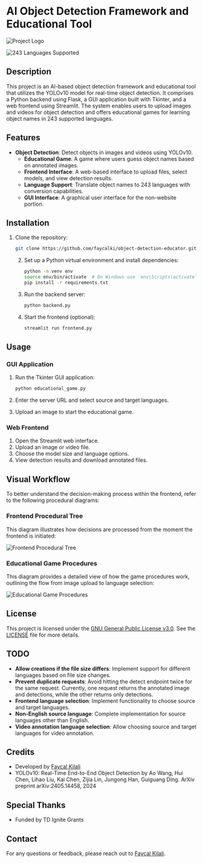 # AI Object Detection Framework and Educational Tool

![Project Logo](logo.webp)

![243 Languages Supported](https://img.shields.io/badge/Supports-243%20Languages-brightgreen)


## Description

This project is an AI-based object detection framework and educational tool that utilizes the YOLOv10 model for real-time object detection. It comprises a Python backend using Flask, a GUI application built with Tkinter, and a web frontend using Streamlit. The system enables users to upload images and videos for object detection and offers educational games for learning object names in 243 supported languages.

## Features

- **Object Detection**: Detect objects in images and videos using YOLOv10.
  - **Educational Game**: A game where users guess object names based on annotated images.
  - **Frontend Interface**: A web-based interface to upload files, select models, and view detection results.
  - **Language Support**: Translate object names to 243 languages with conversion capabilities.
  - **GUI Interface**: A graphical user interface for the non-website portion.

## Installation

1. Clone the repository:
    ```bash
    git clone https://github.com/faycalki/object-detection-educator.git
    ```

   2. Set up a Python virtual environment and install dependencies:
       ```bash
       python -m venv env
       source env/bin/activate  # On Windows use `env\Scripts\activate`
       pip install -r requirements.txt
       ```

   3. Run the backend server:
       ```bash
       python backend.py
       ```

   4. Start the frontend (optional):
       ```bash
       streamlit run frontend.py
       ```

## Usage

### GUI Application

1. Run the Tkinter GUI application:
    ```bash
    python educational_game.py
    ```

2. Enter the server URL and select source and target languages.
3. Upload an image to start the educational game.

### Web Frontend

1. Open the Streamlit web interface.
2. Upload an image or video file.
3. Choose the model size and language options.
4. View detection results and download annotated files.

## Visual Workflow

To better understand the decision-making process within the frontend, refer to the following procedural diagrams:

### Frontend Procedural Tree

This diagram illustrates how decisions are processed from the moment the frontend is initiated:

![Frontend Procedural Tree](procedural_tree_diagram.png)

### Educational Game Procedures

This diagram provides a detailed view of how the game procedures work, outlining the flow from image upload to language selection:

![Educational Game Procedures](ortho_game_procedures.png)

## License

This project is licensed under the [GNU General Public License v3.0](https://opensource.org/licenses/GPL-3.0). See the [LICENSE](LICENSE) file for more details.

## TODO

- **Allow creations if the file size differs**: Implement support for different languages based on file size changes.
- **Prevent duplicate requests**: Avoid hitting the detect endpoint twice for the same request. Currently, one request returns the annotated image and detections, while the other returns only detections.
- **Frontend language selection**: Implement functionality to choose source and target languages.
- **Non-English source language**: Complete implementation for source languages other than English.
- **Video annotation language selection**: Allow choosing source and target languages for video annotation.

## Credits

- Developed by [Faycal Kilali](https://www.faycalkilali.com)
- YOLOv10: Real-Time End-to-End Object Detection by Ao Wang, Hui Chen, Lihao Liu, Kai Chen, Zijia Lin, Jungong Han, Guiguang Ding. ArXiv preprint arXiv:2405.14458, 2024

## Special Thanks

- Funded by TD Ignite Grants

## Contact

For any questions or feedback, please reach out to [Faycal Kilali](https://www.faycalkilali.com).
